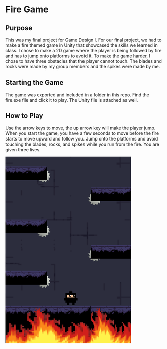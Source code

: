 # Fire Game

## Purpose
This was my final project for Game Design I. For our final project, we had to make a fire themed 
game in Unity that showcased the skills we learned in class. I chose to make a 2D game where 
the player is being followed by fire and has to jump onto platforms to avoid it. To make the
game harder, I chose to have three obstacles that the player cannot touch. The blades and rocks
were made by my group members and the spikes were made by me.

## Starting the Game
The game was exported and included in a folder in this repo. Find the fire.exe file and click it 
to play. The Unity file is attached as well.

## How to Play
Use the arrow keys to move, the up arrow key will make the player jump. When you start the game, 
you have a few seconds to move before the fire starts to move upward and follow you. Jump onto 
the platforms and avoid touching the blades, rocks, and spikes while you run from the fire. You
are given three lives.

<img src="fire.PNG" width="400">
